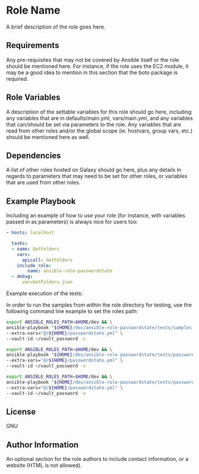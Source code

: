 <!-- cspell:ignore Ansible, hostvars, boto, apicall, passwordstate, vars, playbook -->

Role Name
=========

A brief description of the role goes here.

Requirements
------------

Any pre-requisites that may not be covered by Ansible itself or the role should be mentioned here. For instance, if the role uses the EC2 module, it may be a good idea to mention in this section that the boto package is required.

Role Variables
--------------

A description of the settable variables for this role should go here, including any variables that are in defaults/main.yml, vars/main.yml, and any variables that can/should be set via parameters to the role. Any variables that are read from other roles and/or the global scope (ie. hostvars, group vars, etc.) should be mentioned here as well.

Dependencies
------------

A list of other roles hosted on Galaxy should go here, plus any details in regards to parameters that may need to be set for other roles, or variables that are used from other roles.

Example Playbook
----------------

Including an example of how to use your role (for instance, with variables passed in as parameters) is always nice for users too:

```yaml
- hosts: localhost

  tasks:
  - name: GetFolders
    vars:
      apicall: GetFolders
    include_role:
        name: ansible-role-passwordstate
  - debug:
      var=GetFolders.json
```

Example execution of the tests:

In order to run the samples from within the role directory for testing, use the following command line example to set the roles path:

```bash
export ANSIBLE_ROLES_PATH=$HOME/dev && \
ansible-playbook "${HOME}/dev/ansible-role-passwordstate/tests/samples.yml" \
--extra-vars="@/${HOME}/passwordstate.yml" \
--vault-id ~/vault_password -v
```

```bash
export ANSIBLE_ROLES_PATH=$HOME/dev && \
ansible-playbook "${HOME}/dev/ansible-role-passwordstate/tests/password_update_sample.yml" \
--extra-vars="@/${HOME}/passwordstate.yml" \
--vault-id ~/vault_password -v
```

```bash
export ANSIBLE_ROLES_PATH=$HOME/dev && \
ansible-playbook "${HOME}/dev/ansible-role-passwordstate/tests/password_create_sample.yml" \
--extra-vars="@/${HOME}/passwordstate.yml" \
--vault-id ~/vault_password -v
```

License
-------

GNU

Author Information
------------------

An optional section for the role authors to include contact information, or a website (HTML is not allowed).
